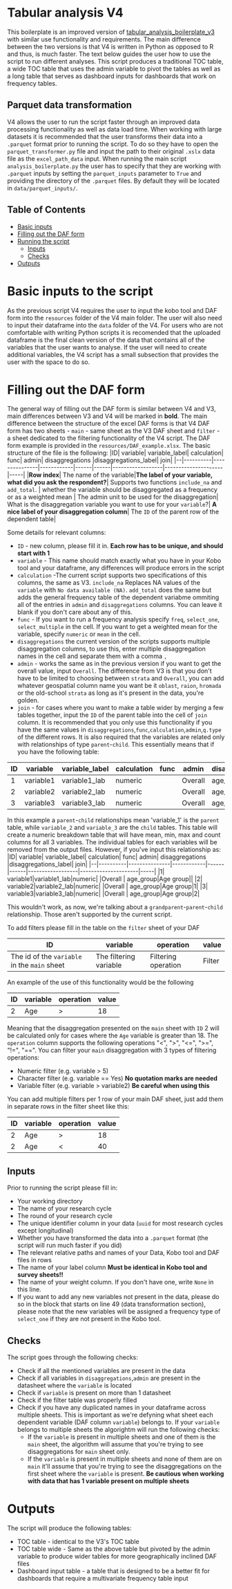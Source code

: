 # Tabular analysis V4  
This boilerplate is an improved version of [tabular_analysis_boilerplate_v3](https://github.com/REACH-WoU/tabular_analysis_boilerplate_v3) with similar use functionality and requirements. The main difference between the two versions is that V4 is written in Python as opposed to R and thus, is much faster. The text below guides the user how to use the script to run different analyses. This script produces a traditional TOC table, a wide TOC table that uses the admin variable to pivot the tables as well as a long table that serves as dashboard inputs for dashboards that work on frequency tables.

## Parquet data transformation
V4 allows the user to run the script faster through an improved data processing functionality as well as data load time. When working with large datasets it is recommended that the user transforms their data into a `.parquet` format prior to running the script. To do so they have to open the `parquet_transformer.py` file and input the path to their original `.xslx` data file as the `excel_path_data` input. When running the main script `analysis_boilerplate.py` the user has to specify that they are working with `.parquet` inputs by setting the `parquet_inputs` parameter to `True` and providing the directory of the `.parquet` files. By default they will be located in `data/parquet_inputs/`.

## Table of Contents
- [Basic inputs](#Basic-inputs-to-the-script)
- [Filling out the DAF form](#Filling-out-the-DAF-form)
- [Running the script](#Running-the-script)
  - [Inputs](#Inputs)
  - [Checks](#Checks)
- [Outputs](#outputs)


# Basic inputs to the script
As the previous script V4 requires the user to input the kobo tool and DAF form into the `resources` folder of the V4 main folder. The user will also need to input their dataframe into the `data` folder of the V4. For users who are not comfortable with writing Python scripts it is recomended that the uploaded dataframe is the final clean version of the data that contains all of the variables that the user wants to analyse. If the user will need to create additional variables, the V4 script has a small subsection that provides the user with the space to do so.

# Filling out the DAF form
The general way of filling out the DAF form is similar between V4 and V3, main differences between V3 and V4 will be marked in **bold**. The main difference between the structure of the excel DAF forms is that V4 DAF form has two sheets - `main` - same sheet as the V3 DAF sheet and `filter` - a sheet dedicated to the filtering functionality of the V4 script.
The DAF form example is provided in the `resources/DAF_example.xlsx`. The basic structure of the file is the following:
|ID|	variable|	variable_label|	calculation|	func|	admin|	disaggregations	|disaggregations_label|	join|
|--|----------|---------------|------------|------|------|------------------|---------------------|-----|
|**Row index**| The name of the variable|**The label of your variable, what did you ask the respondent?**| Supports two functions `include_na` and `add_total`. | whether the variable should be disaggregated as a frequency  or as a weighted mean | The admin unit to be used for the disaggregation| What is the disaggregation variable you want to use for your `variable`?| **A nice label of your disaggregation column**| The `ID` of the parent row of the dependent table|

Some details for relevant columns:
- `ID` - new column, please fill it in. **Each row has to be unique, and should start with 1**
- `variable` - This name should match exactly what you have in your Kobo tool and your dataframe, any differences will produce errors in the script
- `calculation` -The current script supports two specifications of this columns, the same as V3. `include_na` Replaces NA values of the `variable` with `No data available (NA)`. `add_total` does the same but adds the general frequency table of the dependent variabme ommiting all of the entries in `admin` and `disaggregations` columns. You can leave it blank if you don't care about any of this.
- `func` - If you want to run a frequency analysis specify `freq`, `select_one`, `select_multiple` in the cell. If you want to get a weighted mean for the variable, specify `numeric` or `mean` in the cell.
- `disaggregations` the current version of the scripts supports multiple disaggregation columns, to use this, enter multiple disaggregation names in the cell and separate them with a comma `,`
- `admin` - works the same as in the previous version if you want to get the overall value, input `Overall`. The difference from V3 is that you don't have to be limited to choosing between `strata` and `Overall`, you can add whatever geospatial column name you want be it `oblast`, `raion`, `hromada` or the old-school `strata` as long as it's present in the data, you're golden.
- `join` - for cases where you want to make a table wider by merging a few tables together, input the `ID` of the parent table into the cell of `join` column. It is recommended that you only use this functionality if you have the same values in `disaggregations`,`func`,`calculation`,`admin`,`q.type` of the different rows. It is also required that the variables are related only with relationships of type `parent`-`child`. This essentially means that if you have the following table:

|ID|	variable|	variable_label|	calculation|	func|	admin|	disaggregations	|disaggregations_label|	join|
|--|----------|---------------|------------|------|------|------------------|---------------------|-----|
|1| variable1|variable1_lab|numeric| |Overall | age_group|Age group||
|2| variable2|variable2_lab|numeric| |Overall | age_group|Age group|1|
|3| variable3|variable3_lab|numeric| |Overall | age_group|Age group|1|

In this example a `parent`-`child` relationships mean 'variable_1' is the `parent` table, while `variable_2` and `variable_3` are the `child` tables. This table will create a numeric breakdown table that will have mean, min, max and count columns for all 3 variables. The individual tables for each variables will be removed from the output files. However, if you've input this relationship as:
|ID|	variable|	variable_label|	calculation|	func|	admin|	disaggregations	|disaggregations_label|	join|
|--|----------|---------------|------------|------|------|------------------|---------------------|-----|
|1| variable1|variable1_lab|numeric| |Overall | age_group|Age group||
|2| variable2|variable2_lab|numeric| |Overall | age_group|Age group|1|
|3| variable3|variable3_lab|numeric| |Overall | age_group|Age group|2|

This wouldn't work, as now, we're talking about a `grandparent`-`parent`-`child` relationship. Those aren't supported by the current script.

To add filters please fill in the table on the `filter` sheet of your DAF

|ID|	variable|	operation|	value|
|--|----------|---------------|------------|
|The id of the `variable` in the `main` sheet| The filtering variable|Filtering operation|Filter|

An example of the use of this functionality would be the following

|ID|	variable|	operation|	value|
|--|----------|---------------|------------|
|2| Age|>|18|

Meaning that the disaggregation presented on the `main` sheet with `ID` 2 will be calculated only for cases where the `Age` variable is greater than 18.
The `operation` column supports the following operations "<", ">", "<=", ">=", "!=", "==". You can filter your `main` disaggregation with 3 types of filtering operations:
 - Numeric filter (e.g. variable > 5)
 - Character filter (e.g. variable == Yes) **No quotation marks are needed**
 - Variable filter (e.g. variable > variable2) **Be careful when using this**  

You can add multiple filters per 1 row of your main DAF sheet, just add them in separate rows in the filter sheet like this:

|ID|	variable|	operation|	value|
|--|----------|---------------|------------|
|2| Age|>|18|
|2| Age|<|40|

## Inputs

Prior to running the script please fill in:
 - Your working directory 
 - The name of your research cycle
 - The round of your research cycle
 - The unique identifier column in your data (`uuid` for most research cycles except longitudinal)
 - Whether you have transformed the data into a `.parquet` format (the script will run much faster if you did)
 - The relevant relative paths and names of your Data, Kobo tool and DAF files in rows
 - The name of your label column **Must be identical in Kobo tool and survey sheets!!**
 - The name of your weight column. If you don't have one, write `None` in this line.
 - If you want to add any new variables not present in the data, please do so in the block that starts on line 49 (data transformation section), please note that the new variables will be assigned a frequency type of `select_one` if they are not present in the Kobo tool.

## Checks
The script goes through the following checks:
- Check if all the mentioned variables are present in the data
- Check if all variables in `disaggregations`,`admin` are present in the datasheet where the `variable` is located
- Check if `variable` is present on more than 1 datasheet
- Check if the filter table was properly filled
- Check if you have any duplicated names in your dataframe across multiple sheets. This is important as we're defyning what sheet each dependent variable (DAF column `variable`) belongs to. If your `variable` belongs to multiple sheets the algorightm will run the following checks:
  - If the `variable` is present in multiple sheets and one of them is the `main` sheet, the algorithm will assume that you're trying to see disaggregations for `main` sheet only.
  - If the `variable` is present in multiple sheets and none of them are on `main` it'll assume that you're trying to see the disaggregations on the first sheet where the `variable` is present. **Be cautious when working with data that has 1 variable present on multiple sheets**  

# Outputs

The script will produce the following tables:
- TOC table - identical to the V3's TOC table
- TOC table wide - Same as the above table but pivoted by the admin variable to produce wider tables for more geographically inclined DAF files
- Dashboard input table - a table that is designed to be a better fit for dashboards that require a multivariate frequency table input








